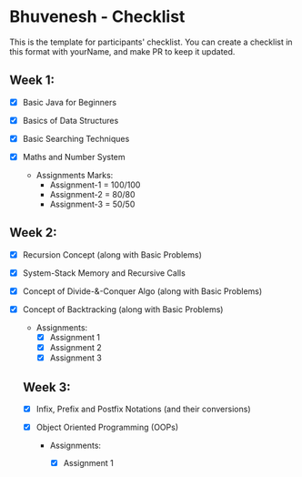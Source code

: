 #  Bhuvenesh - Checklist
This is the template for participants' checklist. You can create a checklist in this format with yourName, and make PR to keep it updated.

## Week 1:

- [x] Basic Java for Beginners
- [x] Basics of Data Structures
- [x] Basic Searching Techniques
- [x] Maths and Number System

  * Assignments Marks:
    - Assignment-1 = 100/100
    - Assignment-2 = 80/80
    - Assignment-3 = 50/50
    
 ## Week 2:

- [x] Recursion Concept (along with Basic Problems)
- [x] System-Stack Memory and Recursive Calls 
- [x] Concept of Divide-&-Conquer Algo (along with Basic Problems)
- [x] Concept of Backtracking (along with Basic Problems)

  * Assignments:
    - [x] Assignment 1
    - [x] Assignment 2
    - [x] Assignment 3
 
  ## Week 3:
  
  - [x] Infix, Prefix and Postfix Notations (and their conversions)
  - [x] Object Oriented Programming (OOPs)
  
     * Assignments:
       - [x] Assignment 1

